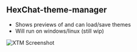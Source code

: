 HexChat-theme-manager
------------------

- Shows previews of and can load/save themes
- Will run on windows/linux (still wip)

![XTM Screenshot](http://puu.sh/uoZz)